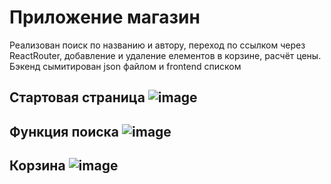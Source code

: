# Приложение магазин
Реализован поиск по названию и автору, переход по ссылком через ReactRouter, добавление и удаление елементов в корзине, расчёт цены.
Бэкенд сымитирован json файлом и frontend списком
## Стартовая страница ![image](https://user-images.githubusercontent.com/72702845/170722534-a1def797-80e6-4fbf-83b3-825963c9dcb8.png)
## Функция поиска ![image](https://user-images.githubusercontent.com/72702845/170722732-376df24d-8bbb-4d9b-906c-c404d0915ae3.png)
## Корзина ![image](https://user-images.githubusercontent.com/72702845/170723392-817e910d-c0ba-4d80-b2a2-93ebccc8e7a8.png)

